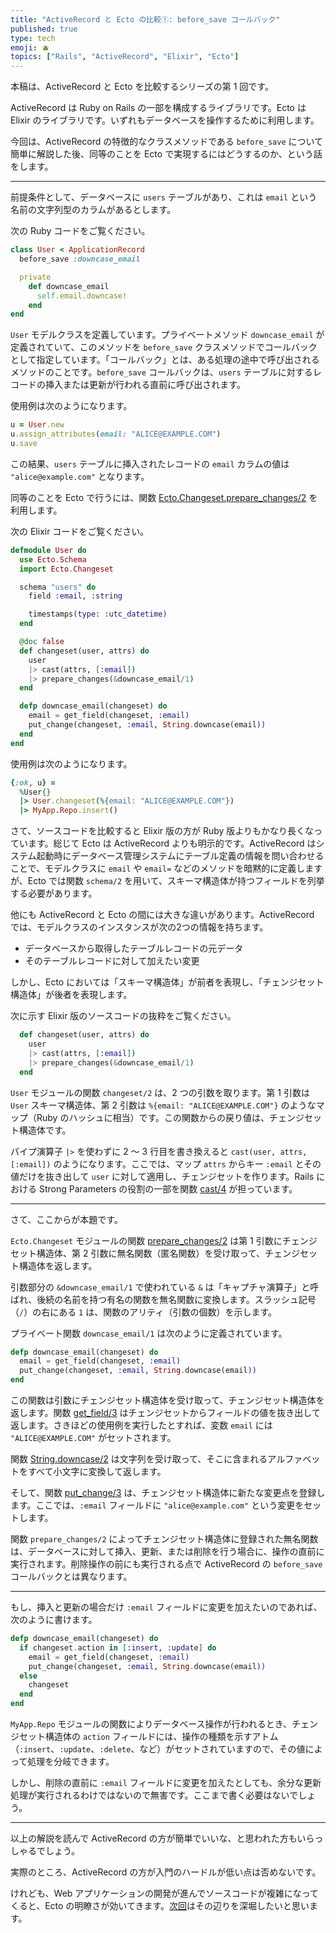 ```yaml
---
title: "ActiveRecord と Ecto の比較①: before_save コールバック"
published: true
type: tech
emoji: 🫐
topics: ["Rails", "ActiveRecord", "Elixir", "Ecto"]
---
```


本稿は、ActiveRecord と Ecto を比較するシリーズの第 1 回です。

ActiveRecord は Ruby on Rails の一部を構成するライブラリです。Ecto は Elixir のライブラリです。いずれもデータベースを操作するために利用します。

今回は、ActiveRecord の特徴的なクラスメソッドである `before_save` について簡単に解説した後、同等のことを Ecto で実現するにはどうするのか、という話をします。

----

前提条件として、データベースに `users` テーブルがあり、これは `email` という名前の文字列型のカラムがあるとします。

次の Ruby コードをご覧ください。

```ruby
class User < ApplicationRecord
  before_save :downcase_email

  private
    def downcase_email
      self.email.downcase!
    end
end
```

`User` モデルクラスを定義しています。プライベートメソッド `downcase_email` が定義されていて、このメソッドを `before_save` クラスメソッドでコールバックとして指定しています。「コールバック」とは、ある処理の途中で呼び出されるメソッドのことです。`before_save` コールバックは、`users` テーブルに対するレコードの挿入または更新が行われる直前に呼び出されます。

使用例は次のようになります。

```ruby
u = User.new
u.assign_attributes(email: "ALICE@EXAMPLE.COM")
u.save
```

この結果、`users` テーブルに挿入されたレコードの `email` カラムの値は `"alice@example.com"` となります。

同等のことを Ecto で行うには、関数 [Ecto.Changeset.prepare_changes/2](https://hexdocs.pm/ecto/Ecto.Changeset.html#prepare_changes/2) を利用します。

次の Elixir コードをご覧ください。

```elixir
defmodule User do
  use Ecto.Schema
  import Ecto.Changeset

  schema "users" do
    field :email, :string

    timestamps(type: :utc_datetime)
  end

  @doc false
  def changeset(user, attrs) do
    user
    |> cast(attrs, [:email])
    |> prepare_changes(&downcase_email/1)
  end

  defp downcase_email(changeset) do
    email = get_field(changeset, :email)
    put_change(changeset, :email, String.downcase(email))
  end
end
```

使用例は次のようになります。

```ruby
{:ok, u} =
  %User{}
  |> User.changeset(%{email: "ALICE@EXAMPLE.COM"})
  |> MyApp.Repo.insert()
```

さて、ソースコードを比較すると Elixir 版の方が Ruby 版よりもかなり長くなっています。総じて Ecto は ActiveRecord よりも明示的です。ActiveRecord はシステム起動時にデータベース管理システムにテーブル定義の情報を問い合わせることで、モデルクラスに `email` や `email=` などのメソッドを暗黙的に定義しますが、Ecto では関数 `schema/2` を用いて、スキーマ構造体が持つフィールドを列挙する必要があります。

他にも ActiveRecord と Ecto の間には大きな違いがあります。ActiveRecord では、モデルクラスのインスタンスが次の2つの情報を持ちます。

* データベースから取得したテーブルレコードの元データ
* そのテーブルレコードに対して加えたい変更

しかし、Ecto においては「スキーマ構造体」が前者を表現し、「チェンジセット構造体」が後者を表現します。

次に示す Elixir 版のソースコードの抜粋をご覧ください。

```elixir
  def changeset(user, attrs) do
    user
    |> cast(attrs, [:email])
    |> prepare_changes(&downcase_email/1)
  end
```

`User` モジュールの関数 `changeset/2` は、2 つの引数を取ります。第 1 引数は `User` スキーマ構造体、第 2 引数は `%{email: "ALICE@EXAMPLE.COM"}` のようなマップ（Ruby のハッシュに相当）です。この関数からの戻り値は、チェンジセット構造体です。

パイプ演算子 `|>` を使わずに 2 〜 3 行目を書き換えると `cast(user, attrs, [:email])` のようになります。ここでは、マップ `attrs` からキー `:email` とその値だけを抜き出して `user` に対して適用し、チェンジセットを作ります。Rails における Strong Parameters の役割の一部を関数 [cast/4](https://hexdocs.pm/ecto/Ecto.Changeset.html#cast/4) が担っています。

----

さて、ここからが本題です。

`Ecto.Changeset` モジュールの関数 [prepare_changes/2](https://hexdocs.pm/ecto/Ecto.Changeset.html#prepare_changes/2) は第 1 引数にチェンジセット構造体、第 2 引数に無名関数（匿名関数）を受け取って、チェンジセット構造体を返します。

引数部分の `&downcase_email/1` で使われている `&` は「キャプチャ演算子」と呼ばれ、後続の名前を持つ有名の関数を無名関数に変換します。スラッシュ記号（`/`）の右にある `1` は、関数のアリティ（引数の個数）を示します。

プライベート関数 `downcase_email/1` は次のように定義されています。

```elixir
defp downcase_email(changeset) do
  email = get_field(changeset, :email)
  put_change(changeset, :email, String.downcase(email))
end
```

この関数は引数にチェンジセット構造体を受け取って、チェンジセット構造体を返します。関数 [get_field/3](https://hexdocs.pm/ecto/Ecto.Changeset.html#get_field/3) はチェンジセットからフィールドの値を抜き出して返します。さきほどの使用例を実行したとすれば、変数 `email` には `"ALICE@EXAMPLE.COM"` がセットされます。

関数 [String.downcase/2](https://hexdocs.pm/elixir/String.html#downcase/2) は文字列を受け取って、そこに含まれるアルファベットをすべて小文字に変換して返します。

そして、関数 [put_change/3](https://hexdocs.pm/ecto/Ecto.Changeset.html#put_change/3) は、チェンジセット構造体に新たな変更点を登録します。ここでは、`:email` フィールドに `"alice@example.com"` という変更をセットします。

関数 `prepare_changes/2` によってチェンジセット構造体に登録された無名関数は、データベースに対して挿入、更新、または削除を行う場合に、操作の直前に実行されます。削除操作の前にも実行される点で ActiveRecord の `before_save` コールバックとは異なります。

----

もし、挿入と更新の場合だけ `:email` フィールドに変更を加えたいのであれば、次のように書けます。

```elixir
defp downcase_email(changeset) do
  if changeset.action in [:insert, :update] do
    email = get_field(changeset, :email)
    put_change(changeset, :email, String.downcase(email))
  else
    changeset
  end
end
```

`MyApp.Repo` モジュールの関数によりデータベース操作が行われるとき、チェンジセット構造体の `action` フィールドには、操作の種類を示すアトム（`:insert`、`:update`、`:delete`、など）がセットされていますので、その値によって処理を分岐できます。

しかし、削除の直前に `:email` フィールドに変更を加えたとしても、余分な更新処理が実行されるわけではないので無害です。ここまで書く必要はないでしょう。

----

以上の解説を読んで ActiveRecord の方が簡単でいいな、と思われた方もいらっしゃるでしょう。

実際のところ、ActiveRecord の方が入門のハードルが低い点は否めないです。

けれども、Web アプリケーションの開発が進んでソースコードが複雑になってくると、Ecto の明瞭さが効いてきます。[次回](https://zenn.dev/tkrd/articles/phoenix-context)はその辺りを深堀したいと思います。
